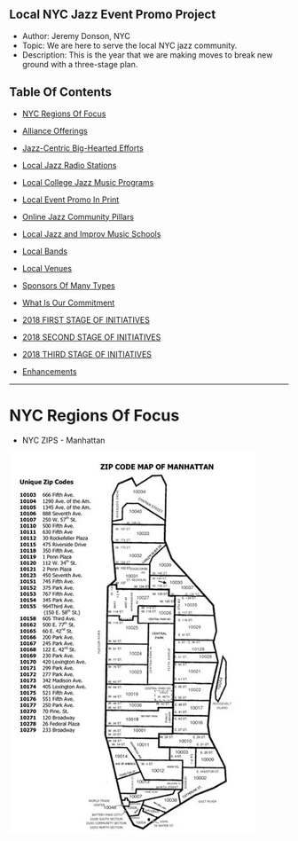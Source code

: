 ## Local NYC Jazz Event Promo Project

- Author: Jeremy Donson, NYC
- Topic: We are here to serve the local NYC jazz community.
- Description: This is the year that we are making moves to break new ground with a three-stage plan.  

## Table Of Contents

- [NYC Regions Of Focus](jazz-promo-nyc.md#nyc-regions-of-interest)

- [Alliance Offerings](jazz-promo-nyc.md#alliance-offerings)

- [Jazz-Centric Big-Hearted Efforts](jazz-promo-nyc.md#jazz-centric-big-hearted-efforts)

- [Local Jazz Radio Stations](jazz-promo-nyc.md#local-jazz-radio-stations)

- [Local College Jazz Music Programs](jazz-promo-nyc.md#local-college-jazz-music-programs)

- [Local Event Promo In Print](jazz-promo-nyc.md#local-event-promo-in-print)

- [Online Jazz Community Pillars](jazz-promo-nyc.md#online-jazz-community-pillars)

- [Local Jazz and Improv Music Schools](jazz-promo-nyc.md#local-jazz-and-improv-music-schools)

- [Local Bands](jazz-promo-nyc.md#local-bands)

- [Local Venues](jazz-promo-nyc.md#local-venues)

- [Sponsors Of Many Types](jazz-promo-nyc.md#sponsors-of-many-types)


- [What Is Our Commitment](jazz-promo-nyc.md#what-is-our-commitment)

- [2018 FIRST STAGE OF INITIATIVES](jazz-promo-nyc.md#2018-first-stage-of-intiatives)

- [2018 SECOND STAGE OF INITIATIVES](jazz-promo-nyc.md#2018-second-stage-of-intiatives)

- [2018 THIRD STAGE OF INITIATIVES](jazz-promo-nyc.md#2018-third-stage-of-intiatives)

- [Enhancements](jazz-promo-nyc.md#enhancements)

---

# NYC Regions Of Focus

- NYC ZIPS - Manhattan

![NYC ZIPS - Manhattan](images/manhattan-zips.png)